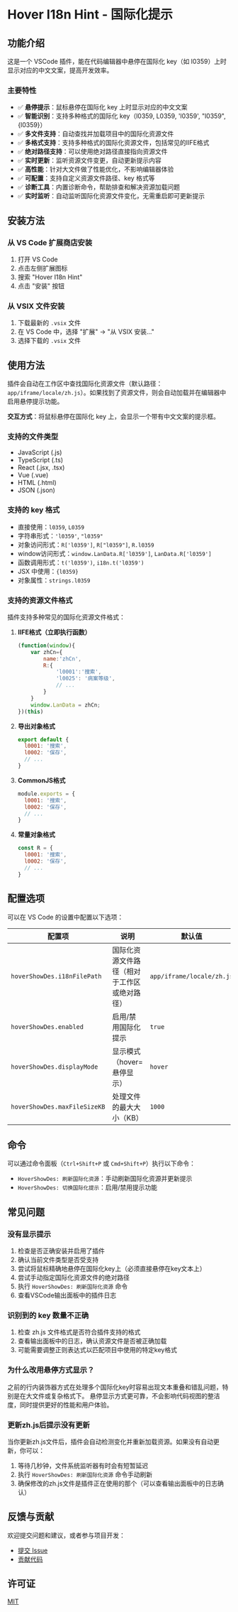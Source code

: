 # Hover I18n Hint - 国际化提示

## 功能介绍

这是一个 VSCode 插件，能在代码编辑器中悬停在国际化 key（如 l0359）上时显示对应的中文文案，提高开发效率。

### 主要特性

- ✅ **悬停提示**：鼠标悬停在国际化 key 上时显示对应的中文文案
- ✅ **智能识别**：支持多种格式的国际化 key（l0359, L0359, 'l0359', "l0359", {l0359}）
- ✅ **多文件支持**：自动查找并加载项目中的国际化资源文件
- ✅ **多格式支持**：支持多种格式的国际化资源文件，包括常见的IIFE格式
- ✅ **绝对路径支持**：可以使用绝对路径直接指向资源文件
- ✅ **实时更新**：监听资源文件变更，自动更新提示内容
- ✅ **高性能**：针对大文件做了性能优化，不影响编辑器体验
- ✅ **可配置**：支持自定义资源文件路径、key 格式等
- ✅ **诊断工具**：内置诊断命令，帮助排查和解决资源加载问题
- ✅ **实时监听**：自动监听国际化资源文件变化，无需重启即可更新提示

## 安装方法

### 从 VS Code 扩展商店安装

1. 打开 VS Code
2. 点击左侧扩展图标
3. 搜索 "Hover I18n Hint"
4. 点击 "安装" 按钮

### 从 VSIX 文件安装

1. 下载最新的 `.vsix` 文件
2. 在 VS Code 中，选择 "扩展" -> "从 VSIX 安装..."
3. 选择下载的 `.vsix` 文件

## 使用方法

插件会自动在工作区中查找国际化资源文件（默认路径：`app/iframe/locale/zh.js`）。如果找到了资源文件，则会自动加载并在编辑器中启用悬停提示功能。

**交互方式**：将鼠标悬停在国际化 key 上，会显示一个带有中文文案的提示框。

### 支持的文件类型

- JavaScript (.js)
- TypeScript (.ts)
- React (.jsx, .tsx)
- Vue (.vue)
- HTML (.html)
- JSON (.json)

### 支持的 key 格式

- 直接使用：`l0359`, `L0359`
- 字符串形式：`'l0359'`, `"l0359"`
- 对象访问形式：`R['l0359']`, `R["l0359"]`, `R.l0359`
- window访问形式：`window.LanData.R['l0359']`, `LanData.R['l0359']`
- 函数调用形式：`t('l0359')`, `i18n.t('l0359')`
- JSX 中使用：`{l0359}`
- 对象属性：`strings.l0359`

### 支持的资源文件格式

插件支持多种常见的国际化资源文件格式：

1. **IIFE格式（立即执行函数）**
   ```js
   (function(window){
       var zhCn={
           name:'zhCn',
           R:{
               'l0001':'搜索',
               'l0025': '病案等级',
               // ...
           }
       }
       window.LanData = zhCn;
   })(this)
   ```

2. **导出对象格式**
   ```js
   export default {
     l0001: '搜索',
     l0002: '保存',
     // ...
   }
   ```

3. **CommonJS格式**
   ```js
   module.exports = {
     l0001: '搜索',
     l0002: '保存',
     // ...
   }
   ```

4. **常量对象格式**
   ```js
   const R = {
     l0001: '搜索',
     l0002: '保存',
     // ...
   }
   ```

## 配置选项

可以在 VS Code 的设置中配置以下选项：

| 配置项                      | 说明                         | 默认值                      |
|----------------------------|-----------------------------|-----------------------------|
| `hoverShowDes.i18nFilePath` | 国际化资源文件路径（相对于工作区或绝对路径） | `app/iframe/locale/zh.js`  |
| `hoverShowDes.enabled`     | 启用/禁用国际化提示          | `true`                      |
| `hoverShowDes.displayMode` | 显示模式（hover=悬停显示）   | `hover`                     |
| `hoverShowDes.maxFileSizeKB`| 处理文件的最大大小（KB）   | `1000`                      |

## 命令

可以通过命令面板（`Ctrl+Shift+P` 或 `Cmd+Shift+P`）执行以下命令：

- `HoverShowDes: 刷新国际化资源`：手动刷新国际化资源并更新提示
- `HoverShowDes: 切换国际化提示`：启用/禁用提示功能

## 常见问题

### 没有显示提示

1. 检查是否正确安装并启用了插件
2. 确认当前文件类型是否受支持
3. 尝试将鼠标精确地悬停在国际化key上（必须直接悬停在key文本上）
4. 尝试手动指定国际化资源文件的绝对路径
5. 执行 `HoverShowDes: 刷新国际化资源` 命令
6. 查看VSCode输出面板中的插件日志

### 识别到的 key 数量不正确

1. 检查 zh.js 文件格式是否符合插件支持的格式
2. 查看输出面板中的日志，确认资源文件是否被正确加载
3. 可能需要调整正则表达式以匹配项目中使用的特定key格式

### 为什么改用悬停方式显示？

之前的行内装饰器方式在处理多个国际化key时容易出现文本重叠和错乱问题，特别是在大文件或复杂格式下。
悬停显示方式更可靠，不会影响代码视图的整洁度，同时提供更好的性能和用户体验。

### 更新zh.js后提示没有更新

当你更新zh.js文件后，插件会自动检测变化并重新加载资源。如果没有自动更新，你可以：

1. 等待几秒钟，文件系统监听器有时会有短暂延迟
2. 执行 `HoverShowDes: 刷新国际化资源` 命令手动刷新
3. 确保修改的zh.js文件是插件正在使用的那个（可以查看输出面板中的日志确认）

## 反馈与贡献

欢迎提交问题和建议，或者参与项目开发：

- [提交 Issue](https://github.com/yourusername/hover-i18n-hint/issues)
- [贡献代码](https://github.com/yourusername/hover-i18n-hint/pulls)

## 许可证

[MIT](LICENSE) 